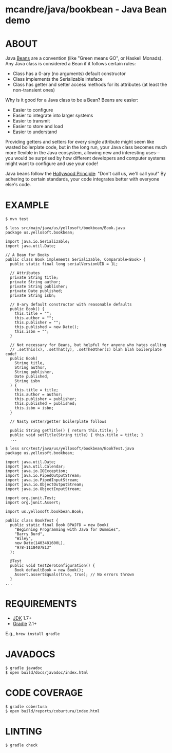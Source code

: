 # mcandre/java/bookbean - Java Bean demo

# ABOUT

Java [Beans](https://en.wikipedia.org/wiki/JavaBeans) are a convention (like "Green means GO", or Haskell Monads). Any Java class is considered a Bean if it follows certain rules:

* Class has a 0-ary (no arguments) default constructor
* Class implements the Serializable inteface
* Class has getter and setter access methods for its attributes (at least the non-transient ones)

Why is it good for a Java class to be a Bean? Beans are easier:

* Easier to configure
* Easier to integrate into larger systems
* Easier to transmit
* Easier to store and load
* Easier to understand

Providing getters and setters for every single attribute might seem like wasted boilerplate code, but in the long run, your Java class becomes much more flexible in the Java ecosystem, allowing new and interesting uses--you would be surprised by how different developers and computer systems might want to configure and use your code!

Java beans follow the [Hollywood Principle](http://en.wikipedia.org/wiki/Hollywood_principle): "Don't call us, we'll call you!" By adhering to certain standards, your code integrates better with everyone else's code.

# EXAMPLE

```
$ mvn test

$ less src/main/java/us/yellosoft/bookbean/Book.java
package us.yellosoft.bookbean;

import java.io.Serializable;
import java.util.Date;

// A Bean for Books
public class Book implements Serializable, Comparable<Book> {
  public static final long serialVersionUID = 1L;

  // Attributes
  private String title;
  private String author;
  private String publisher;
  private Date published;
  private String isbn;

  // 0-ary default constructor with reasonable defaults
  public Book() {
    this.title = "";
    this.author = "";
    this.publisher = "";
    this.published = new Date();
    this.isbn = "";
  }

  // Not necessary for Beans, but helpful for anyone who hates calling
  // .setThis(x), .setThat(y), .setTheOther(z) blah blah boilerplate code!
  public Book(
    String title,
    String author,
    String publisher,
    Date published,
    String isbn
  ) {
    this.title = title;
    this.author = author;
    this.publisher = publisher;
    this.published = published;
    this.isbn = isbn;
  }

  // Nasty setter/getter boilerplate follows

  public String getTitle() { return this.title; }
  public void setTitle(String title) { this.title = title; }
  ...

$ less src/test/java/us/yellosoft/bookbean/BookTest.java
package us.yellosoft.bookbean;

import java.util.Date;
import java.util.Calendar;
import java.io.IOException;
import java.io.PipedOutputStream;
import java.io.PipedInputStream;
import java.io.ObjectOutputStream;
import java.io.ObjectInputStream;

import org.junit.Test;
import org.junit.Assert;

import us.yellosoft.bookbean.Book;

public class BookTest {
  public static final Book BPWJFD = new Book(
    "Beginning Programming with Java for Dummies",
    "Barry Burd",
    "Wiley",
    new Date(1403481600L),
    "978-1118407813"
  );

  @Test
  public void testZeroConfiguration() {
    Book defaultBook = new Book();
    Assert.assertEquals(true, true); // No errors thrown
  }
...
```

# REQUIREMENTS

* [JDK](http://www.oracle.com/technetwork/java/javase/downloads/index.html) 1.7+
* [Gradle](http://gradle.org/) 2.1+

E.g., `brew install gradle`

# JAVADOCS

```
$ gradle javadoc
$ open build/docs/javadoc/index.html
```

# CODE COVERAGE

```
$ gradle cobertura
$ open build/reports/coburtura/index.html
```

# LINTING

```
$ gradle check
```
